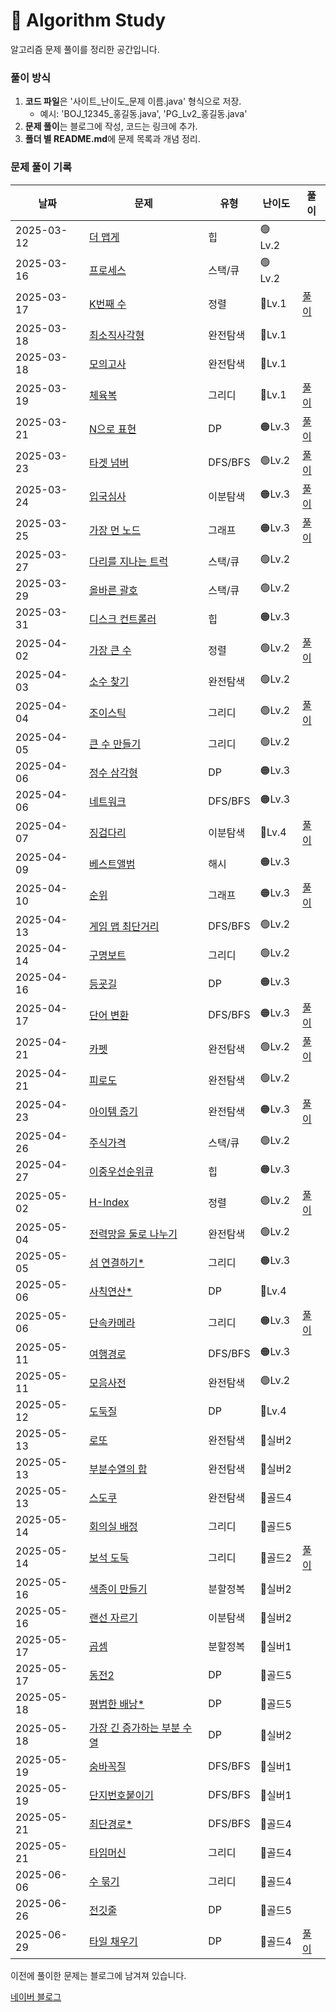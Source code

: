# 📌 Algorithm Study

알고리즘 문제 풀이를 정리한 공간입니다.



### 풀이 방식
1. **코드 파일**은 '사이트_난이도_문제 이름.java' 형식으로 저장.
    - 예시: 'BOJ_12345_홍길동.java', 'PG_Lv2_홍길동.java'
2. **문제 풀이**는 블로그에 작성, 코드는 링크에 추가.
3. **폴더 별 README.md**에 문제 목록과 개념 정리.

### 문제 풀이 기록

| 날짜         | 문제                                                                                                                                                                          | 유형      | 난이도     | 풀이                                                |
|------------|-----------------------------------------------------------------------------------------------------------------------------------------------------------------------------|---------|---------|---------------------------------------------------|
| 2025-03-12 | [더 맵게](src/Heap/PG_Lv2_%EB%8D%94%20%EB%A7%B5%EA%B2%8C.java)                                                                                                                 | 힙       | 🟢 Lv.2 |                                                   |
| 2025-03-16 | [프로세스](src/StackQueue/PG_Lv2_%ED%94%84%EB%A1%9C%EC%84%B8%EC%8A%A4.java)                                                                                                     | 스택/큐    | 🟢 Lv.2 |                                                   |
| 2025-03-17 | [K번째 수](src/Sort/PG_Lv1_K%EB%B2%88%EC%A7%B8%EC%88%98.java)                                                                                                                  | 정렬      | 🔵Lv.1  | [풀이](https://blog.naver.com/gamakk2/223799781209) |
| 2025-03-18 | [최소직사각형](src/BruteForce/PG_Lv1_%EC%B5%9C%EC%86%8C%EC%A7%81%EC%82%AC%EA%B0%81%ED%98%95.java)                                                                                 | 완전탐색    | 🔵Lv.1  |                                                   |
| 2025-03-18 | [모의고사](src/BruteForce/PG_Lv1_%EB%AA%A8%EC%9D%98%EA%B3%A0%EC%82%AC.java)                                                                                                     | 완전탐색    | 🔵Lv.1  |                                                   |
| 2025-03-19 | [체육복](src/Greedy/PG_Lv1_%EC%B2%B4%EC%9C%A1%EB%B3%B5.java)                                                                                                                   | 그리디     | 🔵Lv.1  | [풀이](https://blog.naver.com/gamakk2/223802861543) |
| 2025-03-21 | [N으로 표현](src/DP/PG_Lv3_N%EC%9C%BC%EB%A1%9C%20%ED%91%9C%ED%98%84.java)                                                                                                       | DP      | 🟠Lv.3  | [풀이](https://blog.naver.com/gamakk2/223805073009) |
| 2025-03-23 | [타겟 넘버](src/Graph/PG_Lv2_%ED%83%80%EA%B2%9F%20%EB%84%98%EB%B2%84.java)                                                                                                      | DFS/BFS | 🟢Lv.2  | [풀이](https://blog.naver.com/gamakk2/223806408314) |
| 2025-03-24 | [입국심사](src/BinarySearch/PG_Lv3_%EC%9E%85%EA%B5%AD%EC%8B%AC%EC%82%AC.java)                                                                                                   | 이분탐색    | 🟠Lv.3  | [풀이](https://blog.naver.com/gamakk2/223808371758) |
| 2025-03-25 | [가장 먼 노드](src/Graph/PG_Lv3_%EA%B0%80%EC%9E%A5%20%EB%A8%BC%20%EB%85%B8%EB%93%9C.java)                                                                                        | 그래프     | 🟠Lv.3  | [풀이](https://blog.naver.com/gamakk2/223809854243) |
| 2025-03-27 | [다리를 지나는 트럭](src/Graph/PG_Lv2_%EB%8B%A4%EB%A6%AC%EB%A5%BC%20%EC%A7%80%EB%82%98%EB%8A%94%20%ED%8A%B8%EB%9F%AD.java)                                                          | 스택/큐    | 🟢Lv.2  |                                                   |
| 2025-03-29 | [올바른 괄호](src/StackQueue/PG_Lv2_%EC%98%AC%EB%B0%94%EB%A5%B8%20%EA%B4%84%ED%98%B8.java)                                                                                       | 스택/큐    | 🟢Lv.2  |                                                   |
| 2025-03-31 | [디스크 컨트롤러](src/Heap/PG_Lv3_%EB%94%94%EC%8A%A4%ED%81%AC%20%EC%BB%A8%ED%8A%B8%EB%A1%A4%EB%9F%AC.java)                                                                         | 힙       | 🟠Lv.3  |                                                   |
| 2025-04-02 | [가장 큰 수](src/Sort/PG_Lv2_%EA%B0%80%EC%9E%A5%20%ED%81%B0%20%EC%88%98.java)                                                                                                   | 정렬      | 🟢Lv.2  | [풀이](https://blog.naver.com/gamakk2/223819506024) |
| 2025-04-03 | [소수 찾기](src/BruteForce/PG_Lv2_%EC%86%8C%EC%88%98%20%EC%B0%BE%EA%B8%B0.java)                                                                                                 | 완전탐색    | 🟢Lv.2  |                                                   |
| 2025-04-04 | [조이스틱](src/Greedy/PG_Lv2_%EC%A1%B0%EC%9D%B4%EC%8A%A4%ED%8B%B1.java)                                                                                                         | 그리디     | 🟢Lv.2  | [풀이](https://blog.naver.com/gamakk2/223823165881) |
| 2025-04-05 | [큰 수 만들기](src/Greedy/PG_Lv2_%ED%81%B0%20%EC%88%98%20%EB%A7%8C%EB%93%A4%EA%B8%B0.java)                                                                                       | 그리디     | 🟢Lv.2  |                                                   |
| 2025-04-06 | [정수 삼각형](src/DP/PG_Lv3_%EC%A0%95%EC%88%98%20%EC%82%BC%EA%B0%81%ED%98%95.java)                                                                                               | DP      | 🟠Lv.3  |                                                   |
| 2025-04-06 | [네트워크](src/Graph/PG_Lv3_%EB%84%A4%ED%8A%B8%EC%9B%8C%ED%81%AC.java)                                                                                                          | DFS/BFS | 🟠Lv.3  |                                                   |
| 2025-04-07 | [징검다리](src/BinarySearch/PG_Lv4_%EC%A7%95%EA%B2%80%EB%8B%A4%EB%A6%AC.java)                                                                                                   | 이분탐색    | 🔴Lv.4  | [풀이](https://blog.naver.com/gamakk2/223825584515) |
| 2025-04-09 | [베스트앨범](src/Hash/PG_Lv3_%EB%B2%A0%EC%8A%A4%ED%8A%B8%EC%95%A8%EB%B2%94.java)                                                                                                 | 해시      | 🟠Lv.3  |                                                   |
| 2025-04-10 | [순위](src/Graph/PG_Lv3_%EC%88%9C%EC%9C%84.java)                                                                                                                              | 그래프     | 🟠Lv.3  | [풀이]()                                            |
| 2025-04-13 | [게임 맵 최단거리](src/Graph/PG_Lv2_%EA%B2%8C%EC%9E%84%20%EB%A7%B5%20%EC%B5%9C%EB%8B%A8%EA%B1%B0%EB%A6%AC.java)                                                                    | DFS/BFS | 🟢Lv.2  |                                                   |
| 2025-04-14 | [구명보트](src/Greedy/PG_Lv2_%EA%B5%AC%EB%AA%85%EB%B3%B4%ED%8A%B8.java)                                                                                                         | 그리디     | 🟢Lv.2  |                                                   |
| 2025-04-16 | [등굣길](src/DP/PG_Lv3_%EB%93%B1%EA%B5%A3%EA%B8%B8.java)                                                                                                                       | DP      | 🟠Lv.3  |                                                   |
| 2025-04-17 | [단어 변환](src/Graph/PG_Lv3_%EB%8B%A8%EC%96%B4%20%EB%B3%80%ED%99%98.java)                                                                                                      | DFS/BFS | 🟠Lv.3  | [풀이](https://blog.naver.com/gamakk2/223838220484) |
| 2025-04-21 | [카펫](src/BruteForce/PG_Lv2_%EC%B9%B4%ED%8E%AB.java)                                                                                                                         | 완전탐색    | 🟢Lv.2  | [풀이](https://blog.naver.com/gamakk2/223841804550) |
| 2025-04-21 | [피로도](src/BruteForce/PG_Lv2_%ED%94%BC%EB%A1%9C%EB%8F%84.java)                                                                                                               | 완전탐색    | 🟢Lv.2  |                                                   |
| 2025-04-23 | [아이템 줍기](src/Graph/PG_Lv3_%EC%95%84%EC%9D%B4%ED%85%9C%20%EC%A4%8D%EA%B8%B0.java)                                                                                            | 완전탐색    | 🟠Lv.3  | [풀이](https://blog.naver.com/gamakk2/223844445405) |
| 2025-04-26 | [주식가격](src/StackQueue/PG_Lv2_%EC%A3%BC%EC%8B%9D%EA%B0%80%EA%B2%A9.java)                                                                                                     | 스택/큐    | 🟢Lv.2  |                                                   |
| 2025-04-27 | [이중우선순위큐](src/Heap/PG_Lv3_%EC%9D%B4%EC%A4%91%EC%9A%B0%EC%84%A0%EC%88%9C%EC%9C%84%ED%81%90.java)                                                                             | 힙       | 🟠Lv.3  |                                                   |
| 2025-05-02 | [H-Index](src/Sort/PG_Lv2_HIndex.java)                                                                                                                                      | 정렬      | 🟢Lv.2  | [풀이](https://blog.naver.com/gamakk2/223853668750) |
| 2025-05-04 | [전력망을 둘로 나누기](src/BruteForce/PG_Lv2_%EC%A0%84%EB%A0%A5%EB%A7%9D%EC%9D%84%20%EB%91%98%EB%A1%9C%20%EB%82%98%EB%88%84%EA%B8%B0.java)                                           | 완전탐색    | 🟢Lv.2  |                                                   |
| 2025-05-05 | [섬 연결하기*](src/Greedy/PG_Lv3_%EC%84%AC%20%EC%97%B0%EA%B2%B0%ED%95%98%EA%B8%B0.java)                                                                                          | 그리디     | 🟠Lv.3  |                                                   |
| 2025-05-06 | [사칙연산*](src/DP/PG_Lv4_%EC%82%AC%EC%B9%99%EC%97%B0%EC%82%B0.java)                                                                                                            | DP      | 🔴Lv.4  |                                                   |
| 2025-05-06 | [단속카메라](src/Greedy/PG_Lv3_%EB%8B%A8%EC%86%8D%EC%B9%B4%EB%A9%94%EB%9D%BC.java)                                                                                               | 그리디     | 🟠Lv.3  | [풀이](https://blog.naver.com/gamakk2/223856958267) |
| 2025-05-11 | [여행경로](src/Graph/PG_Lv3_%EC%97%AC%ED%96%89%EA%B2%BD%EB%A1%9C.java)                                                                                                          | DFS/BFS | 🟠Lv.3  |                                                   |
| 2025-05-11 | [모음사전](src/BruteForce/PG_Lv2_%EB%AA%A8%EC%9D%8C%EC%82%AC%EC%A0%84.java)                                                                                                     | 완전탐색    | 🟢Lv.2  |                                                   |
| 2025-05-12 | [도둑질](src/DP/PG_Lv4_%EB%8F%84%EB%91%91%EC%A7%88.java)                                                                                                                       | DP      | 🔴Lv.4  |                                                   |
| 2025-05-13 | [로또](src/BruteForce/BJ_%EC%8B%A4%EB%B2%842_6603_%EB%A1%9C%EB%98%90.java)                                                                                                    | 완전탐색    | 🥈실버2   |                                                   |
| 2025-05-13 | [부분수열의 합](src/BruteForce/BJ_%EC%8B%A4%EB%B2%842_1182_%EB%B6%80%EB%B6%84%EC%88%98%EC%97%B4%EC%9D%98%20%ED%95%A9.java)                                                        | 완전탐색    | 🥈실버2   |                                                   |
| 2025-05-13 | [스도쿠](src/BruteForce/BJ_%EA%B3%A8%EB%93%9C4_2580_%EC%8A%A4%EB%8F%84%EC%BF%A0.java)                                                                                          | 완전탐색    | 🥇골드4   |                                                   |
| 2025-05-14 | [회의실 배정](src/Greedy/BJ_%EA%B3%A8%EB%93%9C5_1931_%ED%9A%8C%EC%9D%98%EC%8B%A4%20%EB%B0%B0%EC%A0%95.java)                                                                      | 그리디     | 🥇골드5   |                                                   |
| 2025-05-14 | [보석 도둑](src/Greedy/BJ_%EA%B3%A8%EB%93%9C2_1202_%EB%B3%B4%EC%84%9D%20%EB%8F%84%EB%91%91.java)                                                                                | 그리디     | 🥇골드2   | [풀이](https://blog.naver.com/gamakk2/223865700182) |
| 2025-05-16 | [색종이 만들기](src/DivideandConquer/BJ_%EC%8B%A4%EB%B2%842_2630_%EC%83%89%EC%A2%85%EC%9D%B4%20%EB%A7%8C%EB%93%A4%EA%B8%B0.java)                                                  | 분할정복    | 🥈실버2   |                                                   |
| 2025-05-16 | [랜선 자르기](src/BinarySearch/BJ_%EC%8B%A4%EB%B2%842_1654_%EB%9E%9C%EC%84%A0%20%EC%9E%90%EB%A5%B4%EA%B8%B0.java)                                                                | 이분탐색    | 🥈실버2   |                                                   |
| 2025-05-17 | [곱셈](src/DivideandConquer/BJ_%EC%8B%A4%EB%B2%841_1629_%EA%B3%B1%EC%85%88.java)                                                                                              | 분할정복    | 🥈실버1   |                                                   |
| 2025-05-17 | [동전2](src/DP/BJ_%EA%B3%A8%EB%93%9C5_2294_%EB%8F%99%EC%A0%842.java)                                                                                                          | DP      | 🥇골드5   |                                                   |
| 2025-05-18 | [평범한 배낭*](src/DP/BJ_%EA%B3%A8%EB%93%9C5_12865_%ED%8F%89%EB%B2%94%ED%95%9C%20%EB%B0%B0%EB%82%AD.java)                                                                        | DP      | 🥇골드5   |                                                   |
| 2025-05-18 | [가장 긴 증가하는 부분 수열](src/DP/BJ_%EC%8B%A4%EB%B2%842_11053_%EA%B0%80%EC%9E%A5%20%EA%B8%B4%20%EC%A6%9D%EA%B0%80%ED%95%98%EB%8A%94%20%EB%B6%80%EB%B6%84%20%EC%88%98%EC%97%B4.java) | DP      | 🥈실버2   |                                                   |
| 2025-05-19 | [숨바꼭질](src/Graph/BJ_%EC%8B%A4%EB%B2%841_1697_%EC%88%A8%EB%B0%94%EA%BC%AD%EC%A7%88.java)                                                                                     | DFS/BFS | 🥈실버1   |                                                   |
| 2025-05-19 | [단지번호붙이기](src/Graph/BJ_%EC%8B%A4%EB%B2%841_2667_%EB%8B%A8%EC%A7%80%EB%B2%88%ED%98%B8%EB%B6%99%EC%9D%B4%EA%B8%B0.java)                                                       | DFS/BFS | 🥈실버1   |                                                   |
| 2025-05-21 | [최단경로*](src/Greedy/BJ_%EA%B3%A8%EB%93%9C4_1753_%EC%B5%9C%EB%8B%A8%EA%B2%BD%EB%A1%9C.java)                                                                                   | DFS/BFS | 🥇골드4   |                                                   |
| 2025-05-21 | [타임머신](src/Greedy/BJ_%EA%B3%A8%EB%93%9C4_11657_%ED%83%80%EC%9E%84%EB%A8%B8%EC%8B%A0.java)                                                                                   | 그리디     | 🥇골드4   |                                                   |
| 2025-06-06 | [수 묶기](src/Greedy/BJ_%EA%B3%A8%EB%93%9C4_1744_%EC%88%98%20%EB%AC%B6%EA%B8%B0.java)                                                                                          | 그리디     | 🥇골드4   |                                                   |
| 2025-06-26 | [전깃줄](src/DP/BJ_%EA%B3%A8%EB%93%9C5_2565_%EC%A0%84%EA%B9%83%EC%A4%84.java)                                                                                                  | DP      | 🥇골드5   |                                                   |
| 2025-06-29 | [타일 채우기](src/DP/BJ_%EA%B3%A8%EB%93%9C4_2133_%ED%83%80%EC%9D%BC%20%EC%B1%84%EC%9A%B0%EA%B8%B0.java)                                                                          | DP      | 🥇골드4   | [풀이](https://blog.naver.com/gamakk2/223915849305) |

이전에 풀이한 문제는 블로그에 남겨져 있습니다.

[네이버 블로그](https://blog.naver.com/gamakk2/223793678530)
